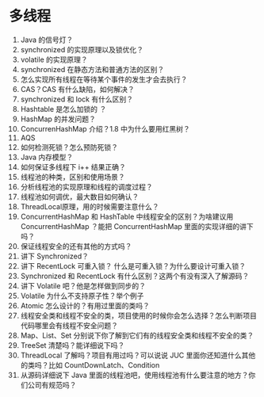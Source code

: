 # 多线程

1. Java 的信号灯？
2. synchronized 的实现原理以及锁优化？
3. volatile 的实现原理？
4. synchronized 在静态方法和普通方法的区别？
5. 怎么实现所有线程在等待某个事件的发生才会去执行？
6. CAS？CAS 有什么缺陷，如何解决？
7. synchronized 和 lock 有什么区别？
8. Hashtable 是怎么加锁的 ？
9. HashMap 的并发问题？
10. ConcurrenHashMap 介绍？1.8 中为什么要用红黑树？
11. AQS
12. 如何检测死锁？怎么预防死锁？
13. Java 内存模型？
14. 如何保证多线程下 i++ 结果正确？
15. 线程池的种类，区别和使用场景？
16. 分析线程池的实现原理和线程的调度过程？
17. 线程池如何调优，最大数目如何确认？
18. ThreadLocal原理，用的时候需要注意什么？
19. ConcurrentHashMap 和 HashTable 中线程安全的区别？为啥建议用 ConcurrentHashMap ？能把 ConcurrentHashMap 里面的实现详细的讲下吗？
20. 保证线程安全的还有其他的方式吗？
21. 讲下 Synchronized？
22. 讲下 RecentLock 可重入锁？ 什么是可重入锁？为什么要设计可重入锁？
23. Synchronized 和 RecentLock 有什么区别？这两个有没有深入了解源码？
24. 讲下 Volatile 吧？他是怎样做到同步的？
25. Volatile 为什么不支持原子性？举个例子
26. Atomic 怎么设计的？有用过里面的类吗？
27. 线程安全类和线程不安全的类，项目使用的时候你会怎么选择？怎么判断项目代码哪里会有线程不安全问题？
28. Map、List、Set 分别说下你了解到它们有的线程安全类和线程不安全的类？
29. TreeSet 清楚吗？能详细说下吗？
30. ThreadLocal 了解吗？项目有用过吗？可以说说
    JUC 里面你还知道什么其他的类吗？比如 CountDownLatch、Condition
31. 从源码详细说下 Java 里面的线程池吧，使用线程池有什么要注意的地方？你们公司有规范吗？
